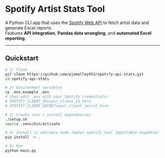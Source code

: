 # Spotify Artist Stats Tool

A Python CLI app that uses the [Spotify Web API](https://developer.spotify.com/documentation/web-api) to fetch artist data and generate Excel reports.  
Features **API integration**, **Pandas data wrangling**, and **automated Excel reporting**.

---

## Quickstart

```bash
# 1) Clone
git clone https://github.com/pjomalley453/spotify-api-stats.git
cd spotify-api-stats

# 2) Environment variables
cp .env.example .env
# then edit .env with your Spotify credentials:
# SPOTIFY_CLIENT_ID=your_client_id_here
# SPOTIFY_CLIENT_SECRET=your_client_secret_here

# 3) Create venv + install dependencies
./setup.sh
source .venv/bin/activate

# 4) Install in editable mode (makes spotify_tool importable anywhere)
pip install -e .

# 5) Run
python main.py
